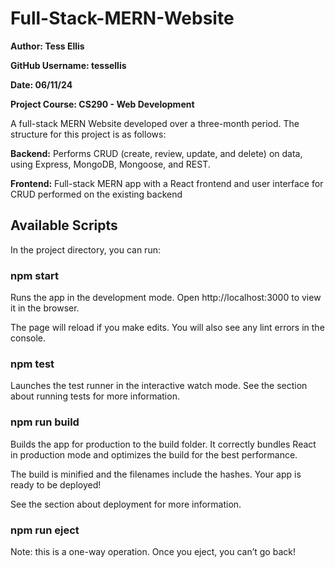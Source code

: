 # Full-Stack-MERN-Website

**Author: Tess Ellis**

**GitHub Username: tessellis**

**Date: 06/11/24**

**Project Course: CS290 - Web Development**

A full-stack MERN Website developed over a three-month period. The structure for this project is as follows:

**Backend:** Performs CRUD (create, review, update, and delete) on data, using Express, MongoDB, Mongoose, and REST.

**Frontend:**  Full-stack MERN app with a React frontend and user interface for CRUD performed on the existing backend


## Available Scripts
In the project directory, you can run:

### npm start
Runs the app in the development mode.
Open http://localhost:3000 to view it in the browser.

The page will reload if you make edits.
You will also see any lint errors in the console.

### npm test
Launches the test runner in the interactive watch mode.
See the section about running tests for more information.

### npm run build
Builds the app for production to the build folder.
It correctly bundles React in production mode and optimizes the build for the best performance.

The build is minified and the filenames include the hashes.
Your app is ready to be deployed!

See the section about deployment for more information.

### npm run eject
Note: this is a one-way operation. Once you eject, you can’t go back!


